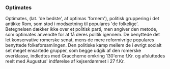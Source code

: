 ### Optimates


Optimates, (lat. 'de bedste', af optimas 'fornem'), politisk gruppering i det antikke Rom, som stod i modsætning til populares 'de folkelige'. Betegnelsen dækker ikke over et politisk parti, men angiver den metode, som optimates anvendte for at få deres politik igennem. De benyttede det let konservative romerske senat, mens de mere reformivrige populares benyttede folkeforsamlingen. Den politiske kamp mellem de i øvrigt socialt set meget ensartede grupper, som begge udgik af den romerske overklasse, indledtes med Graccherne omkring 130'erne f.Kr. og afsluttedes reelt med Augustus' indførelse af kejserdømmet i 27 f.Kr.